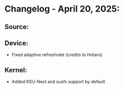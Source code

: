 # Changelog - April 20, 2025:
## Source:

## Device:
- Fixed adaptive refreshrate (credits to Hotaro)

## Kernel:
- Added KSU-Next and susfs support by default
